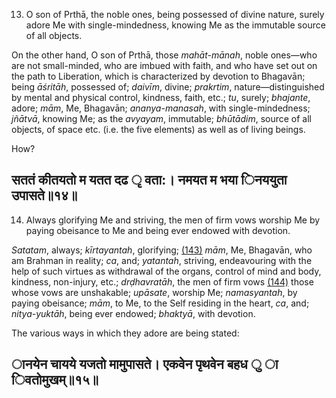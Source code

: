 13. O son of Prthā, the noble ones, being possessed of divine nature, surely adore Me with single-mindedness, knowing Me as the immutable source of all objects.

On the other hand, O son of Prthā, those *mahāt-mānah*, noble ones—who are not small-minded, who are imbued with faith, and who have set out on the path to Liberation, which is characterized by devotion to Bhagavān; being *āśritāh*, possessed of; *daivīm*, divine; *prakrtim*, nature—distinguished by mental and physical control, kindness, faith, etc.; *tu*, surely; *bhajante*, adore; *mām*, Me, Bhagavān; *ananya-manasah*, with single-mindedness; *jñātvā*, knowing Me; as the *avyayam*, immutable; *bhūtādim*, source of all objects, of space etc. (i.e. the five elements) as well as of living beings.

How?

## सततं कीतयतो म यतत दढ ृ वता:। नमयत म भया िनययुता उपासते॥१४॥

14. Always glorifying Me and striving, the men of firm vows worship Me by paying obeisance to Me and being ever endowed with devotion.

*Satatam*, always; *kīrtayantah*, glorifying; [\(143\)](#page--1-0) *mām*, Me, Bhagavān, who am Brahman in reality; *ca*, and; *yatantah*, striving, endeavouring with the help of such virtues as withdrawal of the organs, control of mind and body, kindness, non-injury, etc.; *drḍhavratāh*, the men of firm vows [\(144\)](#page--1-1) those whose vows are unshakable; *upāsate*, worship Me; *namasyantah*, by paying obeisance; *mām*, to Me, to the Self residing in the heart, *ca*, and; *nitya-yuktāh*, being ever endowed; *bhaktyā*, with devotion.

The various ways in which they adore are being stated:

## ानयेन चायये यजतो मामुपासते। एकवेन पृथवेन बहध ु ा िवतोमुखम्॥१५॥